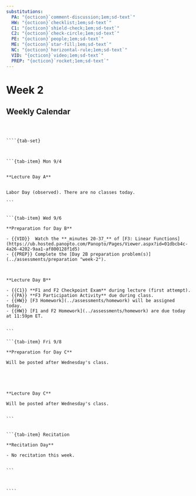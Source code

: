 ```yaml
---
substitutions:
  PA: "{octicon}`comment-discussion;1em;sd-text`"
  HW: "{octicon}`checklist;1em;sd-text`"
  C1: "{octicon}`shield-check;1em;sd-text`"
  C2: "{octicon}`check-circle;1em;sd-text`"
  PE: "{octicon}`people;1em;sd-text`"
  ME: "{octicon}`star-fill;1em;sd-text`"
  NC: "{octicon}`horizontal-rule;1em;sd-text`"
  VID: "{octicon}`video;1em;sd-text`"
  PREP: "{octicon}`rocket;1em;sd-text`"
---
```


Week 2
============================

## Weekly Calendar


`````{card}



````{tab-set}



```{tab-item} Mon 9/4


**Lecture Day A**


Labor Day (observed). There are no classes today.

```


```{tab-item} Wed 9/6

**Preparation for Day B**

- {{VID}}  Watch the **_minutes 20-37_** of [F3: Linear Functions](https://ub.hosted.panopto.com/Panopto/Pages/Viewer.aspx?id=01dbcb4c-4a26-4202-9aa1-af800128f1d5)
- {{PREP}} Complete the [Day 2B preparation problem(s)](../assessments/preparation "week-2").



**Lecture Day B**

- {{C1}} **F1 and F2 Checkpoint Exam** during lecture (first attempt).
- {{PA}} **F3 Participation Activity** due during class.
- {{HW}} [F3 Homework](../assessments/homework) will be assigned today.
- {{HW}} [F1 and F2 Homework](../assessments/homework) are due today at 11:59pm ET.


```

```{tab-item} Fri 9/8

**Preparation for Day C**

Will be posted after Wednesday's class.





**Lecture Day C**

Will be posted after Wednesday's class.


```


```{tab-item} Recitation

**Recitation Day** 

- No recitation this week.


```



````

`````










